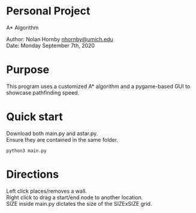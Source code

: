 Personal Project
=======================
A* Algorithm  

Author: Nolan Hornby <nhornby@umich.edu>  
Date: Monday September 7th, 2020

# Purpose
This program uses a customized A* algorithm and a pygame-based GUI to showcase pathfinding speed.

# Quick start
Download both main.py and astar.py.  
Ensure they are contained in the same folder.  
```console
python3 main.py
```

# Directions
Left click places/removes a wall.  
Right click to drag a start/end node to another location.  
SIZE inside main.py dictates the size of the SIZExSIZE grid.  
